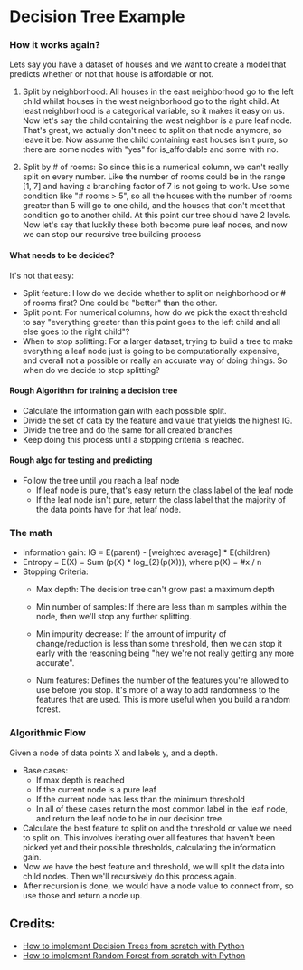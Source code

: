 # Decision Tree Example 

### How it works again?
Lets say you have a dataset of houses and we want to create a model that predicts whether 
or not that house is affordable or not.

1. Split by neighborhood: All houses in the east neighborhood go to the left child whilst 
houses in the west neighborhood go to the right child. At least neighborhood is a categorical variable, so it 
makes it easy on us. Now let's say the child containing the west neighbor is a pure leaf node. That's great, we actually don't need 
to split on that node anymore, so leave it be. Now assume the child containing east houses isn't pure, so there are some nodes with "yes" for is_affordable and 
some with no.

2. Split by # of rooms: So since this is a numerical column, we can't really split on every number. Like the number of rooms could be in the range [1, 7] and having 
  a branching factor of 7 is not going to work. Use some condition like "# rooms > 5", so all the houses with the number of rooms greater than 5 will go to 
  one child, and the houses that don't meet that condition go to another child. At this point our tree should have 2 levels. Now let's say that luckily these both 
  become pure leaf nodes, and now we can stop our recursive tree building process

#### What needs to be decided?
It's not that easy:

- Split feature: How do we decide whether to split on neighborhood or # of rooms first? One could be "better" than the other.
- Split point: For numerical columns, how do we pick the exact threshold to say "everything greater than this point goes to the left child and all else goes to the right child"?
- When to stop splitting: For a larger dataset, trying to build a tree to make everything a leaf node just is going to be computationally expensive, and overall not a possible or 
  really an accurate way of doing things. So when do we decide to stop splitting?

#### Rough Algorithm for training a decision tree
- Calculate the information gain with each possible split.
- Divide the set of data by the feature and value that yields the highest IG.
- Divide the tree and do the same for all created branches
- Keep doing this process until a stopping criteria is reached.

#### Rough algo for testing and predicting 
- Follow the tree until you reach a leaf node
  - If leaf node is pure, that's easy return the class label of the leaf node
  - If the leaf node isn't pure, return the class label that the majority of the data points have
    for that leaf node.

### The math
- Information gain: IG = E(parent) - [weighted average] * E(children)
- Entropy = E(X) = Sum (p(X) * log_{2}(p(X))), where p(X) = #x / n 
- Stopping Criteria:
  - Max depth: The decision tree can't grow past a maximum depth
  - Min number of samples: If there are less than m samples within the node, then we'll stop any further splitting.
  - Min impurity decrease: If the amount of impurity of change/reduction is less than some threshold, then we can stop it early
    with the reasoning being "hey we're not really getting any more accurate".

  - Num features: Defines the number of the features you're allowed to use before you stop. It's more of a way 
  to add randomness to the features that are used. This is more useful when you build a random forest.




### Algorithmic Flow 
Given a node of data points X and labels y, and a depth.
- Base cases:
  - If max depth is reached
  - If the current node is a pure leaf
  - If the current node has less than the minimum threshold
  - In all of these cases return the most common label in the leaf node, and return the leaf node to be in our decision tree.
- Calculate the best feature to split on and the threshold or value we need to split on. This involves iterating over all features that haven't been picked yet and their possible thresholds, calculating the information gain.
- Now we have the best feature and threshold, we will split the data into child nodes. Then we'll recursively do this process again.
- After recursion is done, we would have a node value to connect from, so use those and return a node up.


## Credits:
- [How to implement Decision Trees from scratch with Python](https://youtu.be/NxEHSAfFlK8?si=-80NWT1cu0m2g1DU)
- [How to implement Random Forest from scratch with Python](https://youtu.be/kFwe2ZZU7yw?si=iJ_n7tKyhXoNg1ea)
